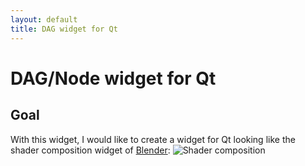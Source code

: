 ```yaml
---
layout: default
title: DAG widget for Qt
---
```

# DAG/Node widget for Qt
## Goal
With this widget, I would like to create a widget for Qt looking like the shader composition widget of [Blender](https://www.blender.org/):
![Shader composition](https://i.pinimg.com/originals/0c/37/94/0c379406c05427cdea6d2107476c56f9.jpg) 